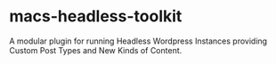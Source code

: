 # macs-headless-toolkit
 A modular plugin for running Headless Wordpress Instances providing Custom Post Types and New Kinds of Content.
